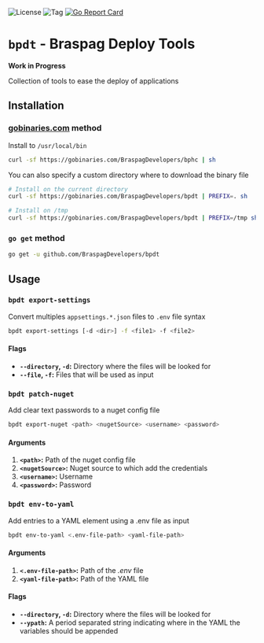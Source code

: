![License](https://img.shields.io/github/license/BraspagDevelopers/bpdt.svg?style=flat-square)
![Tag](https://img.shields.io/github/tag/BraspagDevelopers/bpdt.svg?style=flat-square)
[![Go Report Card](https://goreportcard.com/badge/github.com/BraspagDevelopers/bpdt?style-flat-square)](https://goreportcard.com/report/github.com/BraspagDevelopers/bpdt)


`bpdt` - Braspag Deploy Tools
==========================
**Work in Progress**

Collection of tools to ease the deploy of applications



## Installation

### [gobinaries.com](https://gobinaries.com) method

Install to `/usr/local/bin`
```bash
curl -sf https://gobinaries.com/BraspagDevelopers/bphc | sh
```

You can also specify a custom directory where to download the binary file
```bash
# Install on the current directory
curl -sf https://gobinaries.com/BraspagDevelopers/bpdt | PREFIX=. sh
```
```bash
# Install on /tmp
curl -sf https://gobinaries.com/BraspagDevelopers/bpdt | PREFIX=/tmp sh
```

### `go get` method
```bash
go get -u github.com/BraspagDevelopers/bpdt
```

## Usage
### `bpdt export-settings`
Convert multiples `appsettings.*.json` files to `.env` file syntax

```bash
bpdt export-settings [-d <dir>] -f <file1> -f <file2>
```

#### Flags
- **`--directory`, `-d`:** Directory where the files will be looked for
- **`--file`, `-f`:** Files that will be used as input

### `bpdt patch-nuget`
Add clear text passwords to a nuget config file

```bash
bpdt export-nuget <path> <nugetSource> <username> <password>
```
#### Arguments
1. **`<path>`:** Path of the nuget config file
2. **`<nugetSource>`:** Nuget source to which add the credentials
3. **`<username>`:** Username
4. **`<password>`:** Password

### `bpdt env-to-yaml`
Add entries to a YAML element using a .env file as input

```bash
bpdt env-to-yaml <.env-file-path> <yaml-file-path>
```

#### Arguments
1. **`<.env-file-path>`:** Path of the _.env_ file
2. **`<yaml-file-path>`:** Path of the YAML file

#### Flags
- **`--directory`, `-d`:** Directory where the files will be looked for
- **`--ypath`:** A period separated string indicating where in the YAML the variables should be appended

